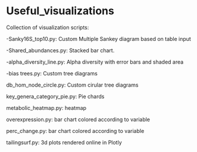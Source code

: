 # Useful_visualizations

Collection of visualization scripts:

-Sanky16S_top10.py: Custom Multiple Sankey diagram based on table input

-Shared_abundances.py: Stacked bar chart.

-alpha_diversity_line.py: Alpha diversity with error bars and shaded area

-bias trees.py: Custom tree diagrams

db_hom_node_circle.py: Custom cirular tree diagrams

key_genera_category_pie.py: Pie chards

metabolic_heatmap.py: heatmap

overexpression.py: bar chart colored according to variable

perc_change.py: bar chart colored according to variable

tailingsurf.py: 3d plots rendered online in Plotly

